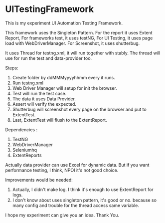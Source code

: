 # UITestingFramework
This is my experiment UI Automation Testing Framework.

This framework uses the Singleton Pattern. 
For the report it uses Extent Report,
For frameworks test, it uses testNG,
For UI Testing, it uses page load with WebDriverManager.
For Screenshot, it uses shutterbug.

It uses Thread for testng.xml, it will run together with stably.
The thread will use for run the test and data-provider too.

Steps:
1. Create folder by ddMMMyyyyhhmm every it runs.
2. Run testng.xml
3. Web Driver Manager will setup for init the browser.
4. Test will run the test case.
5. The data it uses Data Provider.
6. Assert will verify the expected.
7. Shutterbug will screenshot every page on the browser and put to ExtentTest.
8. Last, ExtentTest will flush to the ExtentReport.

Dependencies :
1. TestNG
2. WebDriverManager
3. Seleniumhq
4. ExtentReports

Actually data provider can use Excel for dynamic data. 
But if you want performance testing, I think, NPOI it's not good choice.

Improvements would be needed:
1. Actually, I didn't make log. I think it's enough to use ExtentReport for logs.
2. I don't know about uses singleton pattern, it's good or no. 
   because so many config and trouble for the thread access same variable. 

I hope my experiment can give you an idea.
Thank You.


